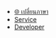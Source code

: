 * [🌐 เปลี่ยนภาษา](/th/)
* [Service](https://space.itforge.io)
* [Developer](https://docs.space.itforge.io)
